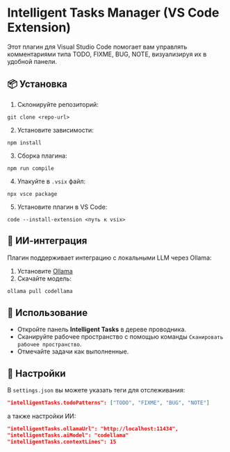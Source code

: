 # Intelligent Tasks Manager (VS Code Extension)

Этот плагин для Visual Studio Code помогает вам управлять комментариями типа TODO, FIXME, BUG, NOTE, визуализируя их в удобной панели.

## 📦 Установка

1. Склонируйте репозиторий:
```
git clone <repo-url>
```

2. Установите зависимости:
```
npm install
```

3. Сборка плагина:
```
npm run compile
```

4. Упакуйте в `.vsix` файл:
```
npx vsce package
```

5. Установите плагин в VS Code:
```
code --install-extension <путь к vsix>
```

## 🤖 ИИ-интеграция

Плагин поддерживает интеграцию с локальными LLM через Ollama:

1. Установите [Ollama](https://ollama.ai/)
2. Скачайте модель:
```bash
ollama pull codellama
```

## 🚀 Использование

- Откройте панель **Intelligent Tasks** в дереве проводника.
- Сканируйте рабочее пространство с помощью команды `Сканировать рабочее пространство`.
- Отмечайте задачи как выполненные.

## 🔧 Настройки

В `settings.json` вы можете указать теги для отслеживания:
```json
"intelligentTasks.todoPatterns": ["TODO", "FIXME", "BUG", "NOTE"]
```
а также настройки ИИ:
```json
"intelligentTasks.ollamaUrl": "http://localhost:11434",
"intelligentTasks.aiModel": "codellama"
"intelligentTasks.contextLines": 15
```
